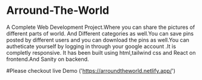 # Arround-The-World
A Complete Web Development Project.Where you can share the pictures of different parts of world.
And Different categories as well.You can save pins posted by different users and you can download
the pins as well.You can autheticate yourself by logging in through your google account .It is completly responsive.
It has been built using html,tailwind css and React on frontend.And Sanity on backend.


#Please checkout live Demo 
('https://arroundtheworld.netlify.app/')
